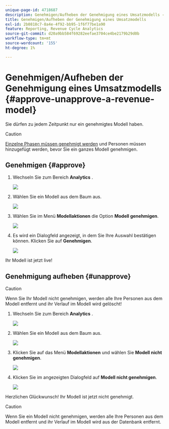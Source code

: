 ```yaml
---
unique-page-id: 4718687
description: Genehmigen/Aufheben der Genehmigung eines Umsatzmodells - Marketo Docs - Produktdokumentation
title: Genehmigen/Aufheben der Genehmigung eines Umsatzmodells
exl-id: 2b0818c7-8a4e-4f92-bb95-1f6f77be1a90
feature: Reporting, Revenue Cycle Analytics
source-git-commit: d20a9bb584f69282eefae3704ce4be2179b29d0b
workflow-type: tm+mt
source-wordcount: '155'
ht-degree: 1%

---
```


# Genehmigen/Aufheben der Genehmigung eines Umsatzmodells {#approve-unapprove-a-revenue-model}

Sie dürfen zu jedem Zeitpunkt nur ein genehmigtes Modell haben.

>[!CAUTION]
>
>[Einzelne Phasen müssen genehmigt werden](/help/marketo/product-docs/reporting/revenue-cycle-analytics/revenue-cycle-models/approving-stages-and-assigning-leads-to-a-revenue-model.md) und Personen müssen hinzugefügt werden, bevor Sie ein ganzes Modell genehmigen.

## Genehmigen {#approve}

1. Wechseln Sie zum Bereich **Analytics** .

   ![](assets/image2017-3-28-8-3a9-3a16.png)

1. Wählen Sie ein Modell aus dem Baum aus.

   ![](assets/image2015-4-28-13-3a25-3a17.png)

1. Wählen Sie im Menü **Modellaktionen** die Option **Modell genehmigen**.

   ![](assets/image2015-4-28-14-3a6-3a3.png)

1. Es wird ein Dialogfeld angezeigt, in dem Sie Ihre Auswahl bestätigen können. Klicken Sie auf **Genehmigen**.

   ![](assets/image2015-4-28-14-3a6-3a49.png)

Ihr Modell ist jetzt live!

## Genehmigung aufheben {#unapprove}

>[!CAUTION]
>
>Wenn Sie Ihr Modell nicht genehmigen, werden alle Ihre Personen aus dem Modell entfernt und ihr Verlauf im Modell wird gelöscht!

1. Wechseln Sie zum Bereich **Analytics** .

   ![](assets/image2017-3-28-8-3a9-3a30.png)

1. Wählen Sie ein Modell aus dem Baum aus.

   ![](assets/image2015-4-28-13-3a25-3a17.png)

1. Klicken Sie auf das Menü **Modellaktionen** und wählen Sie **Modell nicht genehmigen**.

   ![](assets/image2015-4-28-13-3a28-3a0.png)

1. Klicken Sie im angezeigten Dialogfeld auf **Modell nicht genehmigen**.

   ![](assets/image2017-3-28-8-3a21-3a9.png)

Herzlichen Glückwunsch! Ihr Modell ist jetzt nicht genehmigt.

>[!CAUTION]
>
>Wenn Sie ein Modell nicht genehmigen, werden alle Ihre Personen aus dem Modell entfernt und ihr Verlauf im Modell wird aus der Datenbank entfernt.
